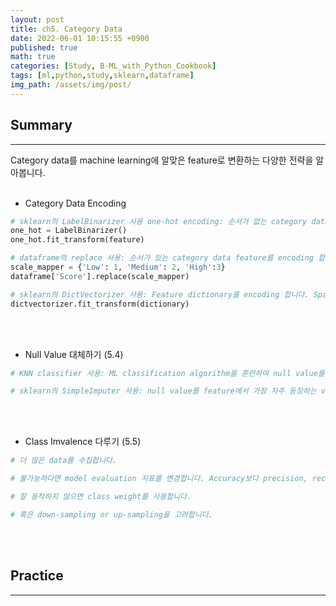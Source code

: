 ```yaml
---
layout: post
title: ch5. Category Data
date: 2022-06-01 10:15:55 +0900
published: true
math: true
categories: [Study, B-ML_with_Python_Cookbook]
tags: [ml,python,study,sklearn,dataframe]
img_path: /assets/img/post/
---
```


## Summary
***

 Category data를 machine learning에 알맞은 feature로 변환하는 다양한 전략을 알아봅니다.
 <br><br>


 * Category Data Encoding

```python
# sklearn의 LabelBinarizer 사용 one-hot encoding: 순서가 없는 category data feature를 encoding 합니다. (5.1)
one_hot = LabelBinarizer()
one_hot.fit_transform(feature)

# dataframe의 replace 사용: 순서가 있는 category data feature를 encoding 합니다. String label을 numeric type으로 변환합니다. (5.2)
scale_mapper = {'Low': 1, 'Medium': 2, 'High':3}
dataframe['Score'].replace(scale_mapper)

# sklearn의 DictVectorizer 사용: Feature dictionary를 encoding 합니다. Sparse matrix를 return 합니다. (5.3)
dictvectorizer.fit_transform(dictionary)
```
<br><br>


 * Null Value 대체하기 (5.4)

```python
# KNN classifier 사용: ML classification algorithm을 훈련하여 null value를 예측합니다.

# sklearn의 SimpleImputer 사용: null value를 feature에서 가장 자주 등장하는 value로 채웁니다.
```
<br><br>


 * Class Imvalence 다루기 (5.5)

```python
# 더 많은 data를 수집합니다.

# 불가능하다면 model evaluation 지표를 변경합니다. Accuracy보다 precision, recall, F1-measutr, ROC curve 등이 있습니다.

# 잘 동작하지 않으면 class weight를 사용합니다.

# 혹은 down-sampling or up-sampling을 고려합니다.
```
<br><br>


## Practice
***

<script src="https://gist.github.com/hubert-bioinformatics/96a1fc1d3094f4fce692615780a1cfb8.js"></script>